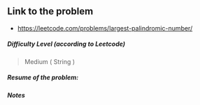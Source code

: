 ## Link to the problem
 
 - https://leetcode.com/problems/largest-palindromic-number/
 
##### Difficulty Level (according to Leetcode)
 
 > Medium ( String )
 
##### Resume of the problem:



##### Notes
  